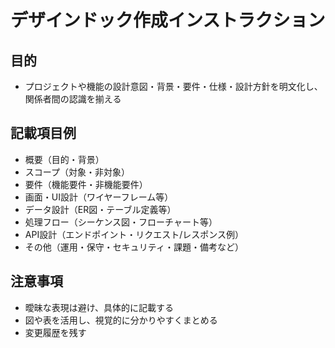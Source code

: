 # デザインドック作成インストラクション

## 目的
- プロジェクトや機能の設計意図・背景・要件・仕様・設計方針を明文化し、関係者間の認識を揃える

## 記載項目例
- 概要（目的・背景）
- スコープ（対象・非対象）
- 要件（機能要件・非機能要件）
- 画面・UI設計（ワイヤーフレーム等）
- データ設計（ER図・テーブル定義等）
- 処理フロー（シーケンス図・フローチャート等）
- API設計（エンドポイント・リクエスト/レスポンス例）
- その他（運用・保守・セキュリティ・課題・備考など）

## 注意事項
- 曖昧な表現は避け、具体的に記載する
- 図や表を活用し、視覚的に分かりやすくまとめる
- 変更履歴を残す
